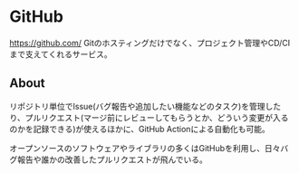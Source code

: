 # GitHub
https://github.com/
Gitのホスティングだけでなく、プロジェクト管理やCD/CIまで支えてくれるサービス。

## About
リポジトリ単位でIssue(バグ報告や追加したい機能などのタスク)を管理したり、プルリクエスト(マージ前にレビューしてもらうとか、どういう変更が入るのかを記録できる)が使えるほかに、GitHub Actionによる自動化も可能。

オープンソースのソフトウェアやライブラリの多くはGitHubを利用し、日々バグ報告や誰かの改善したプルリクエストが飛んでいる。
